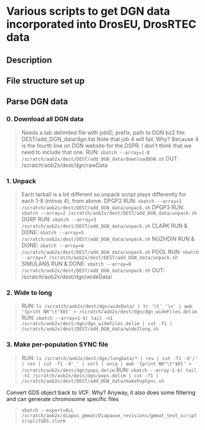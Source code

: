 # Various scripts to get DGN data incorporated into DrosEU, DrosRTEC data

## Description
>

## File structure set up

## Parse DGN data ###  
  ### 0. Download all DGN data
  > Needs a tab delimited file with jobID, prefix, path to DGN bz2 file: DEST/add_DGN_data/dgn.list
  > Note that job 4 will fail. Why? Because 4 is the fourth line on DGN website for the DSPR. I don't think that we need to include that one.
  > RUN: `sbatch --array=1-8 /scratch/aob2x/dest/DEST/add_DGN_data/downloadDGN.sh`
  > OUT: /scratch/aob2x/dest/dgn/rawData

  ### 1. Unpack
  > Each tarball is a bit different so unpack script plays differently for each 1-8 (minus 4), from above.
  > DPGP2 RUN: `sbatch --array=1 /scratch/aob2x/dest/DEST/add_DGN_data/unpack.sh`
  > DPGP3 RUN: `sbatch --array=2 /scratch/aob2x/dest/DEST/add_DGN_data/unpack.sh`
  > DGRP RUN: `sbatch --array=3 /scratch/aob2x/dest/DEST/add_DGN_data/unpack.sh`
  > CLARK RUN & DONE: `sbatch --array=5 /scratch/aob2x/dest/DEST/add_DGN_data/unpack.sh`
  > NUZHDIN RUN & DONE: `sbatch --array=6 /scratch/aob2x/dest/DEST/add_DGN_data/unpack.sh`
  > POOL RUN: `sbatch --array=7 /scratch/aob2x/dest/DEST/add_DGN_data/unpack.sh`
  > SIMULANS RUN & DONE: `sbatch --array=8 /scratch/aob2x/dest/DEST/add_DGN_data/unpack.sh`
  > OUT: /scratch/aob2x/dest/dgn/wideData/

  ### 2. Wide to long
  > RUN: `ls /scratch/aob2x/dest/dgn/wideData/ | tr '\t' '\n' | awk '{print NR"\t"$0}' > /scratch/aob2x/dest/dgn/dgn_wideFiles.delim`
  > RUN: `sbatch --array=1-$( tail -n1 /scratch/aob2x/dest/dgn/dgn_wideFiles.delim | cut -f1 ) /scratch/aob2x/dest/DEST/add_DGN_data/wide2long.sh`

  ### 3. Make per-population SYNC file
  > RUN: `ls /scratch/aob2x/dest/dgn/longData/* | rev | cut -f1 -d'/' | rev | cut -f1 -d'_' | sort | uniq | awk '{print NR"\t"$0}' > /scratch/aob2x/dest/dgn/pops.delim`
  > RUN: `sbatch --array-1-$( tail -n1 /scratch/aob2x/dest/dgn/pops.delim | cut -f1 ) /scratch/aob2x/dest/DEST/add_DGN_data/makePopSync.sh`




Convert GDS object back to VCF. Why? Anyway, it also does some filtering and can generate chromosome specific files
  > `sbatch --export=ALL /scratch/aob2x/diapus_gmmat/Diapause_revisions/gmmat_test_scripts/splitGDS.slurm`
